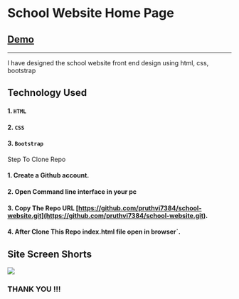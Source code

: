 # School Website Home Page
## [Demo](https://school-website-frontend.netlify.app/)
--------

I  have designed the school website front end design using html, css, bootstrap
## Technology Used

#### 1. `HTML`
#### 2. `CSS`
#### 3. `Bootstrap `


Step To Clone Repo

#### 1. Create a Github account.
#### 2. Open Command line interface in your pc
#### 3. Copy The Repo URL [https://github.com/pruthvi7384/school-website.git](https://github.com/pruthvi7384/school-website.git).
#### 4. After Clone This Repo index.html file open in browser`.

Site Screen Shorts 
-----

<img src="https://github.com/pruthvi7384/school-website/blob/master/Screenshot%20(591).png">


### THANK YOU !!!
